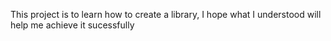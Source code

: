 This project is to learn how to create a library, I hope what I understood will help me achieve it sucessfully
